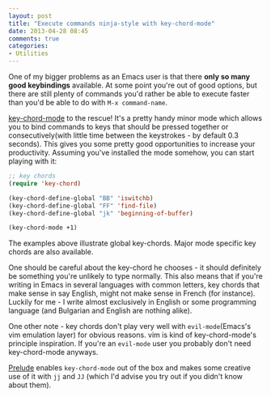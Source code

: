```yaml
---
layout: post
title: "Execute commands ninja-style with key-chord-mode"
date: 2013-04-28 08:45
comments: true
categories:
- Utilities
---
```


One of my bigger problems as an Emacs user is that there **only so
many good keybindings** available. At some point you're out of good
options, but there are still plenty of commands you'd rather be able
to execute faster than you'd be able to do with `M-x command-name`.

[key-chord-mode](http://www.emacswiki.org/emacs/key-chord.el) to the
rescue! It's a pretty handy minor mode which allows you to bind
commands to keys that should be pressed together or consecutively(with
little time between the keystrokes - by default 0.3 seconds). This
gives you some pretty good opportunities to increase your
productivity. Assuming you've installed the mode somehow, you can start
playing with it:

``` cl
;; key chords
(require 'key-chord)

(key-chord-define-global "BB" 'iswitchb)
(key-chord-define-global "FF" 'find-file)
(key-chord-define-global "jk" 'beginning-of-buffer)

(key-chord-mode +1)
```

The examples above illustrate global key-chords. Major mode specific
key chords are also available.

One should be careful about the key-chord he chooses - it should
definitely be something you're unlikely to type normally. This also
means that if you're writing in Emacs in several languages with common
letters, key chords that make sense in say English, might not make
sense in French (for instance). Luckily for me - I write almost
exclusively in English or some programming language (and Bulgarian and
English are nothing alike).

One other note - key chords don't play very well with
`evil-mode`(Emacs's vim emulation layer) for obvious reasons. vim is
kind of key-chord-mode's principle inspiration. If you're an `evil-mode` user you
probably don't need key-chord-mode anyways.

[Prelude](https://github.com/bbatsov/prelude) enables `key-chord-mode`
out of the box and makes some creative use of it with `jj` and `JJ`
(which I'd advise you try out if you didn't know about them).
